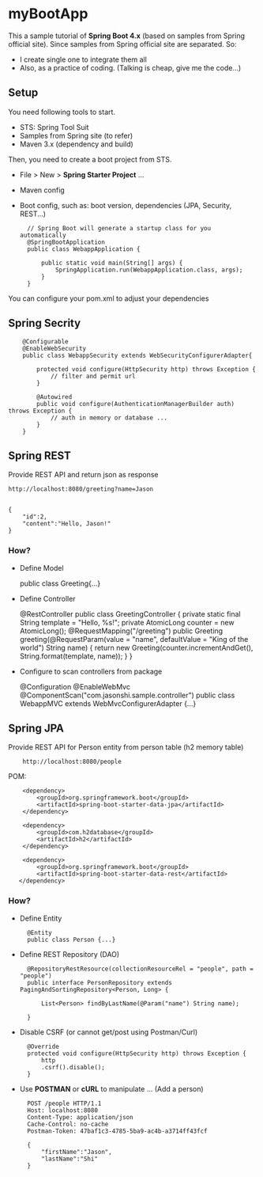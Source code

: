# myBootApp #
This a sample tutorial of **Spring Boot 4.x** (based on samples from Spring official site). Since samples from Spring official site are separated. So:
- I create single one to integrate them all
- Also, as a practice of coding. (Talking is cheap, give me the code...)
	 
## Setup ##
You need following tools to start.
- STS: Spring Tool Suit
- Samples from Spring site (to refer)
- Maven 3.x (dependency and build)

Then, you need to create a boot project from STS.
- File > New > **Spring Starter Project** ...
- Maven config
- Boot config, such as: boot version, dependencies (JPA, Security, REST...)


		// Spring Boot will generate a startup class for you automatically
		@SpringBootApplication
		public class WebappApplication {
		
			public static void main(String[] args) {
				SpringApplication.run(WebappApplication.class, args);
			}
		}


You can configure your pom.xml to adjust your dependencies


## Spring Secrity ##

		@Configurable
		@EnableWebSecurity
		public class WebappSecurity extends WebSecurityConfigurerAdapter{
			
			protected void configure(HttpSecurity http) throws Exception {
				// filter and permit url
			}
			
			@Autowired
			public void configure(AuthenticationManagerBuilder auth) throws Exception {
				// auth in memory or database ...
			}						
		} 
		
		 
## Spring REST ##
Provide REST API and return json as response

	http://localhost:8080/greeting?name=Jason
	
	
	{
		"id":2,
		"content":"Hello, Jason!"
	}
	

### How? ###
* Define Model

	public class Greeting{...}
	* Define Controller 

	@RestController
	public class GreetingController {
	private static final String template = "Hello, %s!";
	private AtomicLong counter = new AtomicLong();
	@RequestMapping("/greeting")
	public Greeting greeting(@RequestParam(value = "name", defaultValue = "King of the world") String name) {
			return new Greeting(counter.incrementAndGet(), String.format(template, name));
		}
	}
			
* Configure to scan controllers from package

	@Configuration
	@EnableWebMvc
	@ComponentScan("com.jasonshi.sample.controller")
	public class WebappMVC extends WebMvcConfigurerAdapter {...}
  


## Spring JPA ##

Provide REST API for Person entity from person table (h2 memory table)

		http://localhost:8080/people

POM:

		<dependency>
			<groupId>org.springframework.boot</groupId>
			<artifactId>spring-boot-starter-data-jpa</artifactId>
		</dependency>
		
		<dependency>
			<groupId>com.h2database</groupId>
			<artifactId>h2</artifactId>
		</dependency>
		
		<dependency>
            <groupId>org.springframework.boot</groupId>
            <artifactId>spring-boot-starter-data-rest</artifactId>
       </dependency>
 
### How? ###

* Define Entity

		@Entity
		public class Person {...}


* Define REST Repository (DAO)  

		@RepositoryRestResource(collectionResourceRel = "people", path = "people")
		public interface PersonRepository extends PagingAndSortingRepository<Person, Long> {
		
			List<Person> findByLastName(@Param("name") String name);
		
		}

* Disable CSRF (or cannot get/post using Postman/Curl)

		@Override
		protected void configure(HttpSecurity http) throws Exception {
			http
			.csrf().disable();
		}


* Use **POSTMAN** or **cURL** to manipulate ... (Add a person)

		POST /people HTTP/1.1
		Host: localhost:8080
		Content-Type: application/json
		Cache-Control: no-cache
		Postman-Token: 47baf1c3-4785-5ba9-ac4b-a3714ff43fcf
		
		{
		    "firstName":"Jason",
		    "lastName":"Shi"
		}
 
